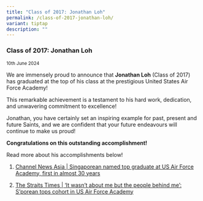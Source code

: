 ```yaml
---
title: "Class of 2017: Jonathan Loh"
permalink: /class-of-2017-jonathan-loh/
variant: tiptap
description: ""
---
```

<h3>Class of 2017: Jonathan Loh</h3>
<p><sub>10th June 2024</sub>
</p>
<p>We are immensely proud to announce that <strong>Jonathan Loh</strong> (Class
of 2017) has graduated at the top of his class at the prestigious United
States Air Force Academy!</p>
<p></p>
<p>This remarkable achievement is a testament to his hard work, dedication,
and unwavering commitment to excellence!</p>
<p></p>
<p>Jonathan, you have certainly set an inspiring example for past, present
and future Saints, and we are confident that your future endeavours will
continue to make us proud!</p>
<p></p>
<p><strong>Congratulations on this outstanding accomplishment!</strong>
</p>
<p></p>
<p>Read more about his accomplishments below!</p>
<ol data-tight="true" class="tight">
<li>
<p><a href="https://www.channelnewsasia.com/singapore/top-graduate-us-air-force-academy-singaporean-lieutenant-mindef-4394701" rel="noopener noreferrer nofollow" target="_blank">Channel News Asia | Singaporean named top graduate at US Air Force Academy, first in almost 30 years</a>
</p>
</li>
<li>
<p><a href="https://www.straitstimes.com/singapore/it-wasn-t-about-me-but-the-people-behind-me-s-porean-tops-cohort-in-us-air-force-academy" rel="noopener noreferrer nofollow" target="_blank">The Straits Times | ‘It wasn’t about me but the people behind me’: S’porean tops cohort in US Air Force Academy</a>
</p>
</li>
</ol>
<p></p>